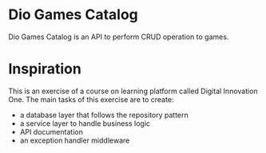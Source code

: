 # Dio Games Catalog

Dio Games Catalog is an API to perform CRUD operation to games.

# Inspiration

This is an exercise of a course on learning platform called Digital Innovation One. The main tasks of this exercise are to create:

- a database layer that follows the repository pattern
- a service layer to handle business logic
- API documentation
- an exception handler middleware
